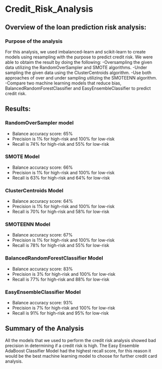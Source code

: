 # Credit_Risk_Analysis
## Overview of the loan prediction risk analysis:
### Purpose of the analysis
For this analysis, we used imbalanced-learn and scikit-learn to create models using resampling with the purpose to predict credit risk. We were able to obtaim the result by doing the following:
-Oversampling the given data utilizing the RandomOverSampler and SMOTE algorithms.
-Under sampling the given data using the ClusterCentroids algorithm.
-Use both approaches of over and under sampling utilizing the SMOTEENN algorithm.
-Compare two machine learning models that reduce bias, BalancedRandomForestClassifier and EasyEnsembleClassifier to predict credit risk.
## Results:
### RandomOverSampler model
- Balance accuracy score: 65%
- Precision is 1% for high-risk and 100% for low-risk
- Recall is 74% for high-risk and 55% for low-risk

### SMOTE Model
- Balance accuracy score: 66%
- Precision is 1% for high-risk and 100% for low-risk
- Recall is 63% for high-risk and 64% for low-risk

### ClusterCentroids Model
- Balance accuracy score: 64%
- Precision is 1% for high-risk and 100% for low-risk
- Recall is 70% for high-risk and 58% for low-risk

### SMOTEENN Model
- Balance accuracy score: 67%
- Precision is 1% for high-risk and 100% for low-risk
- Recall is 78% for high-risk and 55% for low-risk

### BalancedRandomForestClassifier Model
- Balance accuracy score: 83%
- Precision is 3% for high-risk and 100% for low-risk
- Recall is 77% for high-risk and 88% for low-risk

### EasyEnsembleClassifier Model
- Balance accuracy score: 93%
- Precision is 7% for high-risk and 100% for low-risk
- Recall is 91% for high-risk and 95% for low-risk

## Summary of the Analysis
All the models that we used to perform the credit risk analysis showed bad precision in determining if a credit risk is high. The Easy Ensemble AdaBoost Classifier Model had the highest recall score, for this reason it would be the best machine learning model to choose for further credit card analysis.
